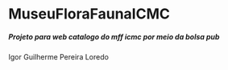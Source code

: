 # MuseuFloraFaunaICMC
<h5> Projeto para web catalogo do mff icmc por meio da bolsa pub </h5>


Igor Guilherme Pereira Loredo

